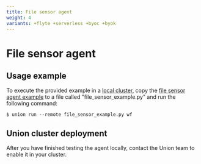 ```yaml
---
title: File sensor agent
weight: 4
variants: +flyte +serverless +byoc +byok
---
```


# File sensor agent

## Usage example

To execute the provided example in a [local cluster](../../../development-cycle/running-in-a-local-cluster.md),
copy the [file sensor agent example](./file-sensor-agent-example.md) to a file called "file_sensor_example.py" and run the following command:

```shell
$ union run --remote file_sensor_example.py wf
```

## Union cluster deployment

After you have finished testing the agent locally, contact the Union team to enable it in your cluster.
